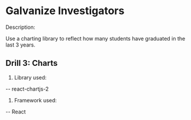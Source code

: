 # Galvanize Investigators

Description:

Use a charting library to reflect how many students have graduated in the last 3 years.

## Drill 3: Charts

1) Library used:

  -- react-chartjs-2

1) Framework used:

  -- React
